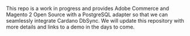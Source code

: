 This repo is a work in progress and provides Adobe Commerce and Magento 2 Open Source with a PostgreSQL adapter so that we can seamlessly integrate Cardano DbSync. We will update this repository with more details and links to a demo in the days to come.
